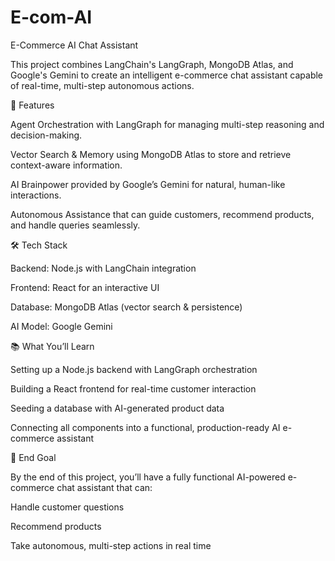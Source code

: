 # E-com-AI

E-Commerce AI Chat Assistant

This project combines LangChain's LangGraph, MongoDB Atlas, and Google's Gemini to create an intelligent e-commerce chat assistant capable of real-time, multi-step autonomous actions.

🚀 Features

Agent Orchestration with LangGraph for managing multi-step reasoning and decision-making.

Vector Search & Memory using MongoDB Atlas to store and retrieve context-aware information.

AI Brainpower provided by Google’s Gemini for natural, human-like interactions.

Autonomous Assistance that can guide customers, recommend products, and handle queries seamlessly.

🛠️ Tech Stack

Backend: Node.js with LangChain integration

Frontend: React for an interactive UI

Database: MongoDB Atlas (vector search & persistence)

AI Model: Google Gemini

📚 What You’ll Learn

Setting up a Node.js backend with LangGraph orchestration

Building a React frontend for real-time customer interaction

Seeding a database with AI-generated product data

Connecting all components into a functional, production-ready AI e-commerce assistant

🎯 End Goal

By the end of this project, you’ll have a fully functional AI-powered e-commerce chat assistant that can:

Handle customer questions

Recommend products

Take autonomous, multi-step actions in real time
